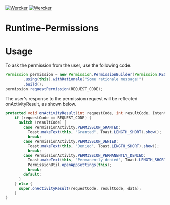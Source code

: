 [![Wercker](https://api.travis-ci.org/karthyks/Runtime-Permissions.svg?branch=master)](https://travis-ci.org/karthyks/Runtime-Permissions) 
[![Wercker](https://img.shields.io/badge/jcenter-v1.0-yellow.svg)](https://bintray.com/karthik-logs/karthyks/Runtime-Permissions/)

# Runtime-Permissions

# Usage 

To ask the permission from the user, use the following code. 

```java
Permission permission = new Permission.PermissionBuilder(Permission.REQUEST_LOCATION)
        .using(this).withRationale("Some rationale message!")
        .build();
permission.requestPermission(REQUEST_CODE);
```

The user's response to the permission request will be reflected onActivityResult, as shown below.

```java
protected void onActivityResult(int requestCode, int resultCode, Intent data) {
    if (requestCode == REQUEST_CODE) {
      switch (resultCode) {
        case PermissionActivity.PERMISSION_GRANTED:
          Toast.makeText(this, "Granted", Toast.LENGTH_SHORT).show();
          break;
        case PermissionActivity.PERMISSION_DENIED:
          Toast.makeText(this, "Denied", Toast.LENGTH_SHORT).show();
          break;
        case PermissionActivity.PERMISSION_PERMANENTLY_DENIED:
          Toast.makeText(this, "Permanently denied", Toast.LENGTH_SHORT).show();
          PermissionUtil.openAppSettings(this);
          break;
        default:
      }
    } else {
      super.onActivityResult(requestCode, resultCode, data);
    }
}
```





